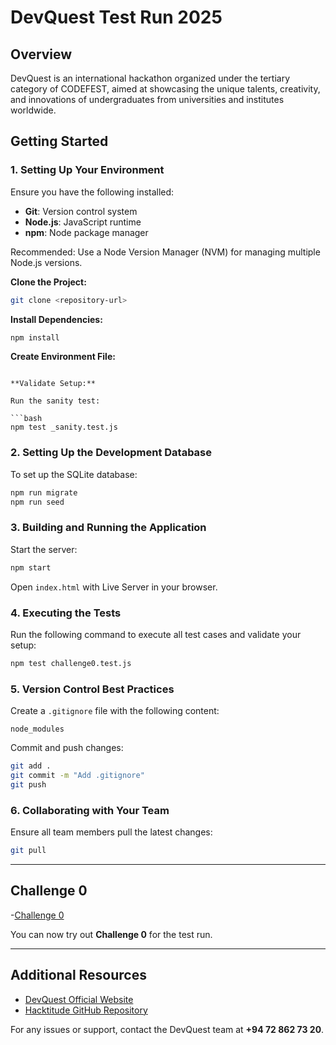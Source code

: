 # DevQuest Test Run 2025

## Overview

DevQuest is an international hackathon organized under the tertiary category of CODEFEST, aimed at showcasing the unique talents, creativity, and innovations of undergraduates from universities and institutes worldwide.

## Getting Started

### 1. Setting Up Your Environment

Ensure you have the following installed:

- **Git**: Version control system
- **Node.js**: JavaScript runtime
- **npm**: Node package manager

Recommended: Use a Node Version Manager (NVM) for managing multiple Node.js versions.

**Clone the Project:**

```bash
git clone <repository-url>
```

**Install Dependencies:**

```bash
npm install
```

**Create Environment File:**

```

**Validate Setup:**

Run the sanity test:

```bash
npm test _sanity.test.js
```

### 2. Setting Up the Development Database

To set up the SQLite database:

```bash
npm run migrate
npm run seed
```

### 3. Building and Running the Application

Start the server:

```bash
npm start
```

Open `index.html` with Live Server in your browser.

### 4. Executing the Tests

Run the following command to execute all test cases and validate your setup:

```bash
npm test challenge0.test.js
```

### 5. Version Control Best Practices

Create a `.gitignore` file with the following content:

```
node_modules
```

Commit and push changes:

```bash
git add .
git commit -m "Add .gitignore"
git push
```

### 6. Collaborating with Your Team

Ensure all team members pull the latest changes:

```bash
git pull
```

---

## Challenge 0
-[Challenge 0](https://udithab99x.github.io/Challenge0/)

You can now try out **Challenge 0** for the test run.

---

## Additional Resources

- [DevQuest Official Website](https://devquest.lk)
- [Hacktitude GitHub Repository](https://github.com/hacktitude)

For any issues or support, contact the DevQuest team at **+94 72 862 73 20**.

